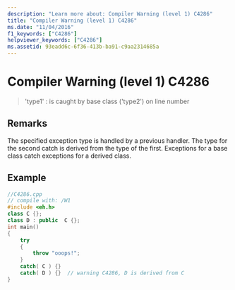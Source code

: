 ```yaml
---
description: "Learn more about: Compiler Warning (level 1) C4286"
title: "Compiler Warning (level 1) C4286"
ms.date: "11/04/2016"
f1_keywords: ["C4286"]
helpviewer_keywords: ["C4286"]
ms.assetid: 93eadd6c-6f36-413b-ba91-c9aa2314685a
---
```

# Compiler Warning (level 1) C4286

> 'type1' : is caught by base class ('type2') on line number

## Remarks

The specified exception type is handled by a previous handler. The type for the second catch is derived from the type of the first. Exceptions for a base class catch exceptions for a derived class.

## Example

```cpp
//C4286.cpp
// compile with: /W1
#include <eh.h>
class C {};
class D : public  C {};
int main()
{
    try
    {
        throw "ooops!";
    }
    catch( C ) {}
    catch( D ) {}  // warning C4286, D is derived from C
}
```
